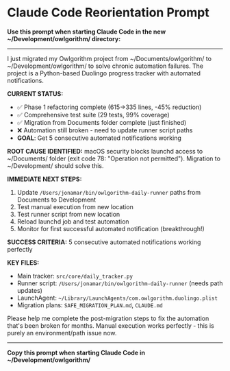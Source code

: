 # Claude Code Reorientation Prompt

**Use this prompt when starting Claude Code in the new ~/Development/owlgorithm/ directory:**

---

I just migrated my Owlgorithm project from ~/Documents/owlgorithm/ to ~/Development/owlgorithm/ to solve chronic automation failures. The project is a Python-based Duolingo progress tracker with automated notifications.

**CURRENT STATUS:**
- ✅ Phase 1 refactoring complete (615→335 lines, -45% reduction)  
- ✅ Comprehensive test suite (29 tests, 99% coverage)
- ✅ Migration from Documents folder complete (just finished)
- ❌ Automation still broken - need to update runner script paths
- **GOAL**: Get 5 consecutive automated notifications working

**ROOT CAUSE IDENTIFIED:** macOS security blocks launchd access to ~/Documents/ folder (exit code 78: "Operation not permitted"). Migration to ~/Development/ should solve this.

**IMMEDIATE NEXT STEPS:**
1. Update `/Users/jonamar/bin/owlgorithm-daily-runner` paths from Documents to Development
2. Test manual execution from new location
3. Test runner script from new location  
4. Reload launchd job and test automation
5. Monitor for first successful automated notification (breakthrough!)

**SUCCESS CRITERIA:** 5 consecutive automated notifications working perfectly

**KEY FILES:**
- Main tracker: `src/core/daily_tracker.py`
- Runner script: `/Users/jonamar/bin/owlgorithm-daily-runner` (needs path updates)
- LaunchAgent: `~/Library/LaunchAgents/com.owlgorithm.duolingo.plist`
- Migration plans: `SAFE_MIGRATION_PLAN.md`, `CLAUDE.md`

Please help me complete the post-migration steps to fix the automation that's been broken for months. Manual execution works perfectly - this is purely an environment/path issue now.

---

**Copy this prompt when starting Claude Code in ~/Development/owlgorithm/**